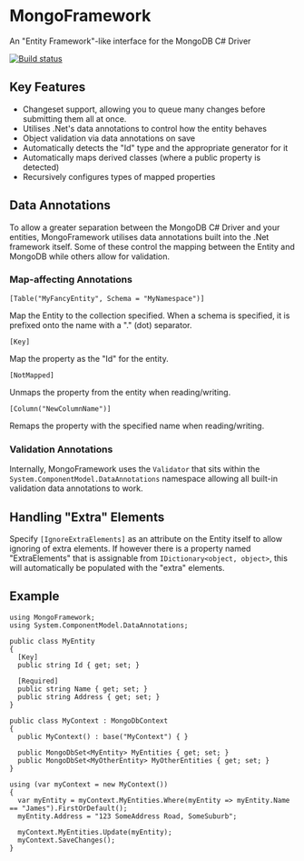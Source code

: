 # MongoFramework
An "Entity Framework"-like interface for the MongoDB C# Driver

[![Build status](https://ci.appveyor.com/api/projects/status/ylg69oh66nkyd0mg?svg=true)](https://ci.appveyor.com/project/Turnerj/mongoframework)

## Key Features
- Changeset support, allowing you to queue many changes before submitting them all at once.
- Utilises .Net's data annotations to control how the entity behaves
- Object validation via data annotations on save
- Automatically detects the "Id" type and the appropriate generator for it
- Automatically maps derived classes (where a public property is detected)
- Recursively configures types of mapped properties

## Data Annotations
To allow a greater separation between the MongoDB C# Driver and your entities, MongoFramework utilises data annotations built into the .Net framework itself. Some of these control the mapping between the Entity and MongoDB while others allow for validation.

### Map-affecting Annotations
`[Table("MyFancyEntity", Schema = "MyNamespace")]`

Map the Entity to the collection specified. When a schema is specified, it is prefixed onto the name with a "." (dot) separator.

`[Key]`

Map the property as the "Id" for the entity.

`[NotMapped]`

Unmaps the property from the entity when reading/writing.

`[Column("NewColumnName")]`

Remaps the property with the specified name when reading/writing.

### Validation Annotations
Internally, MongoFramework uses the `Validator` that sits within the `System.ComponentModel.DataAnnotations` namespace allowing all built-in validation data annotations to work.

## Handling "Extra" Elements
Specify `[IgnoreExtraElements]` as an attribute on the Entity itself to allow ignoring of extra elements. If however there is a property named "ExtraElements" that is assignable from `IDictionary<object, object>`, this will automatically be populated with the "extra" elements.

## Example
```
using MongoFramework;
using System.ComponentModel.DataAnnotations;

public class MyEntity
{
  [Key]
  public string Id { get; set; }
  
  [Required]
  public string Name { get; set; }
  public string Address { get; set; }
}

public class MyContext : MongoDbContext
{
  public MyContext() : base("MyContext") { }
  
  public MongoDbSet<MyEntity> MyEntities { get; set; }
  public MongoDbSet<MyOtherEntity> MyOtherEntities { get; set; }
}

using (var myContext = new MyContext())
{
  var myEntity = myContext.MyEntities.Where(myEntity => myEntity.Name == "James").FirstOrDefault();
  myEntity.Address = "123 SomeAddress Road, SomeSuburb";
  
  myContext.MyEntities.Update(myEntity);
  myContext.SaveChanges();
}

```
